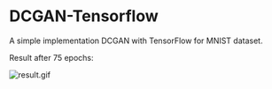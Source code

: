 # DCGAN-Tensorflow
A simple implementation DCGAN with TensorFlow for MNIST dataset.


Result after 75 epochs:


![result.gif](https://github.com/Ali-Fartout/DCGAN-Tensorflow/blob/master/result.gif)


